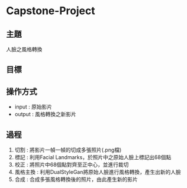 # Capstone-Project
## 主題
人臉之風格轉換
## 目標

## 操作方式
- input : 原始影片 
- output : 風格轉換之新影片 
## 過程 
1. 切割 : 將影片一幀一幀的切成多張照片(.png檔)
2. 標記 : 利用Facial Landmarks，於照片中之原始人臉上標記出68個點
3. 校正 : 將照片中68個點對齊至正中心，並進行裁切
4. 風格主換 : 利用DualStyleGan將原始人臉進行風格轉換，產生出新的人臉
5. 合成 : 合成多張風格轉換後的照片，由此產生新的影片
<!https://drive.google.com/drive/u/0/my-drive,!(https://markdown.com.cn/images/green.jpg),!(https://markdown.com.cn.jpg)>

